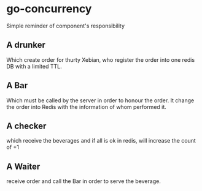 # go-concurrency

Simple reminder of component's responsibility

## A drunker
  Which create order for thurty Xebian, who register the order into one redis DB with a limited TTL.

## A Bar
  Which must be called by the server in order to honour the order. It change the order into Redis with the information
  of whom performed it.
  
## A checker
  which receive the beverages and if all is ok in redis, will increase the count of +1
  
## A Waiter
  receive order and call the Bar in order to serve the beverage.
